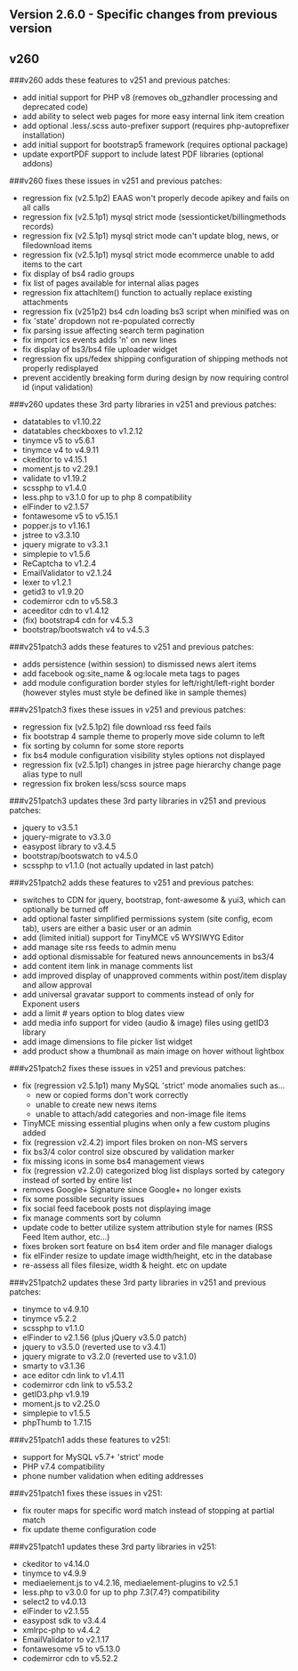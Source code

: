 Version 2.6.0 - Specific changes from previous version
------------------------------------------------------

## v260

###v260 adds these features to v251 and previous patches:
- add initial support for PHP v8 (removes ob_gzhandler processing and deprecated code)
- add ability to select web pages for more easy internal link item creation
- add optional .less/.scss auto-prefixer support (requires php-autoprefixer installation)
- add initial support for bootstrap5 framework (requires optional package)
- update exportPDF support to include latest PDF libraries (optional addons)

###v260 fixes these issues in v251 and previous patches:
- regression fix (v2.5.1p2) EAAS won't properly decode apikey and fails on all calls
- regression fix (v2.5.1p1) mysql strict mode (sessionticket/billingmethods records)
- regression fix (v2.5.1p1) mysql strict mode can't update blog, news, or filedownload items
- regression fix (v2.5.1p1) mysql strict mode ecommerce unable to add items to the cart
- fix display of bs4 radio groups
- fix list of pages available for internal alias pages
- regression fix attachItem() function to actually replace existing attachments
- regression fix (v251p2) bs4 cdn loading bs3 script when minified was on
- fix 'state' dropdown not re-populated correctly
- fix parsing issue affecting search term pagination
- fix import ics events adds 'n' on new lines
- fix display of bs3/bs4 file uploader widget
- regression fix ups/fedex shipping configuration of shipping methods not properly redisplayed
- prevent accidently breaking form during design by now requiring control id (input validation)

###v260 updates these 3rd party libraries in v251 and previous patches:
- datatables to v1.10.22
- datatables checkboxes to v1.2.12
- tinymce v5 to v5.6.1
- tinymce v4 to v4.9.11
- ckeditor to v4.15.1
- moment.js to v2.29.1
- validate to v1.19.2
- scssphp to v1.4.0
- less.php to v3.1.0 for up to php 8 compatibility
- elFinder to v2.1.57
- fontawesome v5 to v5.15.1
- popper.js to v1.16.1
- jstree to v3.3.10
- jquery migrate to v3.3.1
- simplepie to v1.5.6
- ReCaptcha to v1.2.4  
- EmailValidator to v2.1.24
- lexer to v1.2.1
- getid3 to v1.9.20
- codemirror cdn to v5.58.3
- aceeditor cdn to v1.4.12
- (fix) bootstrap4 cdn for v4.5.3
- bootstrap/bootswatch v4 to v4.5.3


###v251patch3 adds these features to v251 and previous patches:
- adds persistence (within session) to dismissed news alert items
- add facebook og:site_name & og:locale meta tags to pages
- add module configuration border styles for left/right/left-right border (however styles must style be defined like in sample themes)

###v251patch3 fixes these issues in v251 and previous patches:
- regression fix (v2.5.1p2) file download rss feed fails
- fix bootstrap 4 sample theme to properly move side column to left
- fix sorting by column for some store reports
- fix bs4 module configuration visibility styles options not displayed
- regression fix (v2.5.1p1) changes in jstree page hierarchy change page alias type to null
- regression fix broken less/scss source maps

###v251patch3 updates these 3rd party libraries in v251 and previous patches:
- jquery to v3.5.1
- jquery-migrate to v3.3.0
- easypost library to v3.4.5
- bootstrap/bootswatch to v4.5.0
- scssphp to v1.1.0 (not actually updated in last patch)


###v251patch2 adds these features to v251 and previous patches:
- switches to CDN for jquery, bootstrap, font-awesome & yui3, which can optionally be turned off
- add optional faster simplified permissions system (site config, ecom tab), users are either a basic user or an admin
- add (limited initial) support for TinyMCE v5 WYSIWYG Editor
- add manage site rss feeds to admin menu
- add optional dismissable for featured news announcements in bs3/4
- add content item link in manage comments list
- add improved display of unapproved comments within post/item display and allow approval
- add universal gravatar support to comments instead of only for Exponent users
- add a limit # years option to blog dates view
- add media info support for video (audio & image) files using getID3 library
- add image dimensions to file picker list widget
- add product show a thumbnail as main image on hover without lightbox

###v251patch2 fixes these issues in v251 and previous patches:
- fix (regression v2.5.1p1) many MySQL 'strict' mode anomalies such as...
  - new or copied forms don't work correctly
  - unable to create new news items
  - unable to attach/add categories and non-image file items
- TinyMCE missing essential plugins when only a few custom plugins added
- fix (regression v2.4.2) import files broken on non-MS servers
- fix bs3/4 color control size obscured by validation marker
- fix missing icons in some bs4 management views
- fix (regression v2.2.0) categorized blog list displays sorted by category instead of sorted by entire list
- removes Google+ Signature since Google+ no longer exists
- fix some possible security issues
- fix social feed facebook posts not displaying image
- fix manage comments sort by column
- update code to better utilize system attribution style for names (RSS Feed Item author, etc...)
- fixes broken sort feature on bs4 item order and file manager dialogs
- fix elFinder resize to update image width/height, etc in the database
- re-assess all files filesize, width & height. etc on update

###v251patch2 updates these 3rd party libraries in v251 and previous patches:
- tinymce to v4.9.10
- tinymce v5.2.2
- scssphp to v1.1.0
- elFinder to v2.1.56 (plus jQuery v3.5.0 patch)
- jquery to v3.5.0 (reverted use to v3.4.1)
- jquery migrate to v3.2.0 (reverted use to v3.1.0)
- smarty to v3.1.36
- ace editor cdn link to v1.4.11
- codemirror cdn link to v5.53.2
- getID3.php v1.9.19
- moment.js to v2.25.0
- simplepie to v1.5.5
- phpThumb to 1.7.15


###v251patch1 adds these features to v251:
- support for MySQL v5.7+ 'strict' mode
- PHP v7.4 compatibility
- phone number validation when editing addresses

###v251patch1 fixes these issues in v251:
- fix router maps for specific word match instead of stopping at partial match
- fix update theme configuration code

###v251patch1 updates these 3rd party libraries in v251:
- ckeditor to v4.14.0
- tinymce to v4.9.9
- mediaelement.js to v4.2.16, mediaelement-plugins to v2.5.1
- less.php to v3.0.0 for up to php 7.3(7.4?) compatibility
- select2 to v4.0.13
- elFinder to v2.1.55
- easypost sdk to v3.4.4
- xmlrpc-php to v4.4.2
- EmailValidator to v2.1.17
- fontawesome v5 to v5.13.0
- codemirror cdn to v5.52.2
